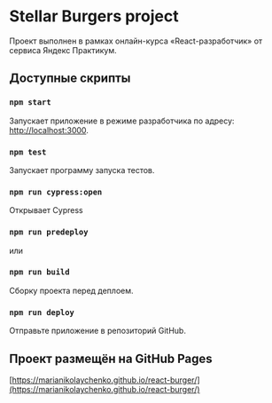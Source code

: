 # Stellar Burgers project

Проект выполнен в рамках онлайн-курса «React-разработчик» от сервиса Яндекс Практикум. 

## Доступные скрипты

### `npm start`

Запускает приложение в режиме разработчика по адресу: [http://localhost:3000](http://localhost:3000).

### `npm test`

Запускает программу запуска тестов.

### `npm run cypress:open`

Открывает Cypress

### `npm run predeploy`
или
### `npm run build`

Cборку проекта перед деплоем.

### `npm run deploy`

Отправьте приложение в репозиторий GitHub.

## Проект размещён на GitHub Pages

[https://marianikolaychenko.github.io/react-burger/](https://marianikolaychenko.github.io/react-burger/)

